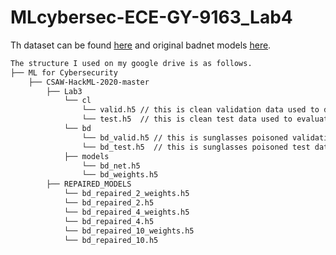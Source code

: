 # MLcybersec-ECE-GY-9163_Lab4

Th dataset can be found [here](https://drive.google.com/drive/folders/13o2ybRJ1BkGUvfmQEeZqDo1kskyFywab) and original badnet models [here](https://github.com/csaw-hackml/CSAW-HackML-2020/tree/master/lab3/models).

```bash
The structure I used on my google drive is as follows.
├── ML for Cybersecurity 
    ├── CSAW-HackML-2020-master
        ├── Lab3
            └── cl
                └── valid.h5 // this is clean validation data used to design the defense
                └── test.h5  // this is clean test data used to evaluate the BadNet
            └── bd
                └── bd_valid.h5 // this is sunglasses poisoned validation data
                └── bd_test.h5  // this is sunglasses poisoned test data
            ├── models
                └── bd_net.h5
                └── bd_weights.h5
        ├── REPAIRED_MODELS
            └── bd_repaired_2_weights.h5
            └── bd_repaired_2.h5
            └── bd_repaired_4_weights.h5
            └── bd_repaired_4.h5
            └── bd_repaired_10_weights.h5
            └── bd_repaired_10.h5
```